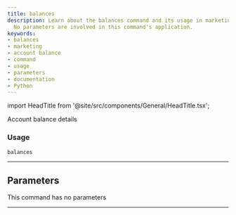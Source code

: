 ```yaml
---
title: balances
description: Learn about the balances command and its usage in marketing accounting.
  No parameters are involved in this command's application.
keywords:
- balances
- marketing
- account balance
- command
- usage
- parameters
- documentation
- Python
---
```


import HeadTitle from '@site/src/components/General/HeadTitle.tsx';

<HeadTitle title="balances - Ally - Brokers - Portfolio - Reference | OpenBB Terminal Docs" />

Account balance details

### Usage

```python
balances
```

---

## Parameters

This command has no parameters


---
